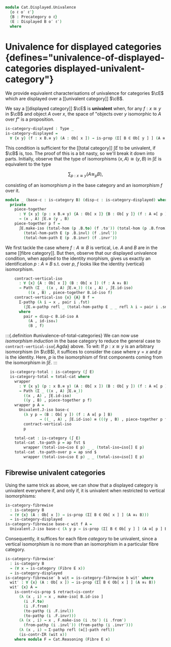 <!--
```agda
open import Cat.Displayed.Fibre
open import Cat.Displayed.Total
open import Cat.Displayed.Base
open import Cat.Univalent
open import Cat.Prelude

import Cat.Displayed.Reasoning
import Cat.Displayed.Morphism
import Cat.Reasoning
```
-->

```agda
module Cat.Displayed.Univalence
  {o ℓ o′ ℓ′}
  {B : Precategory o ℓ}
  (E : Displayed B o′ ℓ′)
  where
```

<!--
```agda
private
  module B = Cat.Reasoning B
  module ∫E = Cat.Reasoning (∫ E)
  module E = Cat.Displayed.Reasoning E
open Cat.Displayed.Morphism E
open Displayed E
open Total-hom
open E
```
-->

# Univalence for displayed categories {defines="univalence-of-displayed-categories displayed-univalent-category"}

We provide equivalent characterisations of univalence for categories
$\cE$ which are displayed over a [[univalent category]] $\cB$.

We say a [[displayed category]] $\cE$ is **univalent** when, for any
$f : x \cong y$ in $\cB$ and object $A$ over $x$, the space of "objects
over $y$ isomorphic to $A$ over $f$" is a proposition.

```agda
is-category-displayed : Type _
is-category-displayed =
  ∀ {x y} (f : x B.≅ y) (A : Ob[ x ]) → is-prop (Σ[ B ∈ Ob[ y ] ] (A ≅[ f ] B))
```

This condition is sufficient for the [[total category]] $\int E$ to be
univalent, if $\cB$ is, too. The proof of this is a bit nasty, so we'll
break it down into parts. Initially, observe that the type of
isomorphisms $(x, A) \cong (y, B)$ in $\int E$ is equivalent to the type

$$
\sum_{p : x \cong y} (A \cong_p B),
$$

consisting of an isomorphism $p$ in the base category and an isomorphism
$f$ over it.

```agda
module _ (base-c : is-category B) (disp-c : is-category-displayed) where
  private
    piece-together
      : ∀ {x y} (p : x B.≅ y) {A : Ob[ x ]} {B : Ob[ y ]} (f : A ≅[ p ] B)
      → (x , A) ∫E.≅ (y , B)
    piece-together p f =
      ∫E.make-iso (total-hom (p .B.to) (f .to′)) (total-hom (p .B.from) (f .from′))
        (total-hom-path E (p .B.invl) (f .invl′))
        (total-hom-path E (p .B.invr) (f .invr′))
```

We first tackle the case where $f : A \cong B$ is vertical, i.e. $A$ and
$B$ are in the same [[fibre category]]. But then, observe that our
displayed univalence condition, when applied to the identity morphism,
gives us exactly an identification $p : A \equiv B$ s.t. over $p$, $f$
looks like the identity (vertical) isomorphism.

```agda
    contract-vertical-iso
      : ∀ {x} {A : Ob[ x ]} (B : Ob[ x ]) (f : A ≅↓ B)
      → Path (Σ _ ((x , A) ∫E.≅_)) ((x , A) , ∫E.id-iso)
          ((x , B) , piece-together B.id-iso f)
    contract-vertical-iso {x} {A} B f =
      Σ-pathp (λ i → x , pair i .fst)
        (∫E.≅-pathp refl _ (total-hom-pathp E _ _ refl λ i → pair i .snd .to′))
      where
        pair = disp-c B.id-iso A
          (A , id-iso↓)
          (B , f)
```

:::{.definition #univalence-of-total-categories}
We can now use _isomorphism induction_ in the base category to reduce
the general case to `contract-vertical-iso`{.Agda} above. To wit: If $p
: x \cong y$ is an arbitrary isomorphism (in $\cB$), it suffices to
consider the case where $y = x$ and $p$ is the identity. Here, $p$ is
the isomorphism of first components coming from the isomorphism in $\int E$.
:::

```agda
  is-category-total : is-category (∫ E)
  is-category-total = total-cat where
    wrapper
      : ∀ {x y} (p : x B.≅ y) (A : Ob[ x ]) (B : Ob[ y ]) (f : A ≅[ p ] B)
      → Path (Σ _ ((x , A) ∫E.≅_))
        ((x , A) , ∫E.id-iso)
        ((y , B) , piece-together p f)
    wrapper p A =
      Univalent.J-iso base-c
        (λ y p → (B : Ob[ y ]) (f : A ≅[ p ] B)
               → ((_ , A) , ∫E.id-iso) ≡ (((y , B) , piece-together p f)))
        contract-vertical-iso
        p

    total-cat : is-category (∫ E)
    total-cat .to-path p = ap fst $
        wrapper (total-iso→iso E p) _ _ (total-iso→iso[] E p)
    total-cat .to-path-over p = ap snd $
        wrapper (total-iso→iso E p) _ _ (total-iso→iso[] E p)
```

## Fibrewise univalent categories

Using the same trick as above, we can show that a displayed category is
univalent everywhere if, and only if, it is univalent when restricted to
vertical isomorphisms:

```agda
is-category-fibrewise
  : is-category B
  → (∀ {x} (A : Ob[ x ]) → is-prop (Σ[ B ∈ Ob[ x ] ] (A ≅↓ B)))
  → is-category-displayed
is-category-fibrewise base-c wit f A =
  Univalent.J-iso base-c (λ y p → is-prop (Σ[ B ∈ Ob[ y ] ] (A ≅[ p ] B))) (wit A) f
```

Consequently, it suffices for each fibre _category_ to be univalent,
since a vertical isomorphism is no more than an isomorphism in a
particular fibre category.

```agda
is-category-fibrewise′
  : is-category B
  → (∀ x → is-category (Fibre E x))
  → is-category-displayed
is-category-fibrewise′ b wit = is-category-fibrewise b wit′ where
  wit′ : ∀ {x} (A : Ob[ x ]) → is-prop (Σ[ B ∈ Ob[ x ] ] (A ≅↓ B))
  wit′ {x} A =
    is-contr→is-prop $ retract→is-contr
      (λ (x , i) → x , make-iso[ B.id-iso ]
        (i .F.to)
        (i .F.from)
        (to-pathp (i .F.invl))
        (to-pathp (i .F.invr)))
      (λ (x , i) → x , F.make-iso (i .to′) (i .from′)
        (from-pathp (i .invl′)) (from-pathp (i .invr′)))
      (λ (x , i) → Σ-pathp refl (≅[]-path refl))
      (is-contr-ΣR (wit x))
    where module F = Cat.Reasoning (Fibre E x)
```
